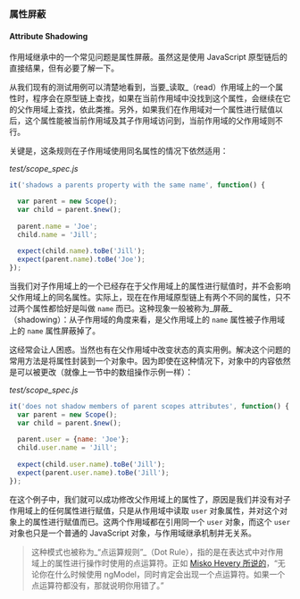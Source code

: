 ### 属性屏蔽
#### Attribute Shadowing

作用域继承中的一个常见问题是属性屏蔽。虽然这是使用 JavaScript 原型链后的直接结果，但有必要了解一下。

从我们现有的测试用例可以清楚地看到，当要_读取_（read）作用域上的一个属性时，程序会在原型链上查找，如果在当前作用域中没找到这个属性，会继续在它的父作用域上查找，依此类推。另外，如果我们在作用域对一个属性进行赋值以后，这个属性能被当前作用域及其子作用域访问到，当前作用域的父作用域则不行。

关键是，这条规则在子作用域使用同名属性的情况下依然适用：

_test/scope_spec.js_

```js
it('shadows a parents property with the same name', function() {

  var parent = new Scope();
  var child = parent.$new();
  
  parent.name = 'Joe';
  child.name = 'Jill';
  
  expect(child.name).toBe('Jill');
  expect(parent.name).toBe('Joe');
});
```

当我们对子作用域上的一个已经存在于父作用域上的属性进行赋值时，并不会影响父作用域上的同名属性。实际上，现在在作用域原型链上有两个不同的属性，只不过两个属性都恰好是叫做 `name` 而已。这种现象一般被称为_屏蔽_（shadowing）：从子作用域的角度来看，是父作用域上的 `name` 属性被子作用域上的 `name` 属性屏蔽掉了。

这经常会让人困惑。当然也有在父作用域中改变状态的真实用例。解决这个问题的常用方法是将属性封装到一个对象中。因为即使在这种情况下，对象中的内容依然是可以被更改（就像上一节中的数组操作示例一样）：

_test/scope_spec.js_

```js
it('does not shadow members of parent scopes attributes', function() {
  var parent = new Scope();
  var child = parent.$new();
 
  parent.user = {name: 'Joe'};
  child.user.name = 'Jill';
 
  expect(child.user.name).toBe('Jill');
  expect(parent.user.name).toBe('Jill');
});
```

在这个例子中，我们就可以成功修改父作用域上的属性了，原因是我们并没有对子作用域上的任何属性进行赋值，只是从作用域中读取 `user` 对象属性，并对这个对象上的属性进行赋值而已。这两个作用域都在引用同一个 `user` 对象，而这个 `user` 对象也只是一个普通的 JavaScript 对象，与作用域继承机制并无关系。

> 这种模式也被称为_“点运算规则”_（Dot Rule），指的是在表达式中对作用域上的属性进行操作时使用的点运算符。正如 [Misko Hevery 所说的](https://www.youtube.com/watch?feature=player_detailpage&v=ZhfUv0spHCY#t=1758s)，“无论你在什么时候使用 ngModel，同时肯定会出现一个点运算符。如果一个点运算符都没有，那就说明你用错了。”